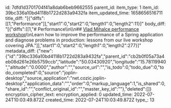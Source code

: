 id: 7dfd1d3701704f41a8dab6beb9662555
parent_id: 
item_type: 1
item_id: 39bc336a10bd4118b1722d283a9432fa
item_updated_time: 1658656516711
title_diff: "[{\"diffs\":[[1,\"Performance\"]],\"start1\":0,\"start2\":0,\"length1\":0,\"length2\":11}]"
body_diff: "[{\"diffs\":[[1,\"# Performance\\\n\\\n## [Vlad Mihalce performance workshop](https://dzone.com/articles/spring-boot-performance-workshop-with-vlad-mihalce-1)\\\nLearn how to improve the performance of a Spring application and diagnose problems in production: lessons from our live workshop covering JPA.\"]],\"start1\":0,\"start2\":0,\"length1\":0,\"length2\":277}]"
metadata_diff: {"new":{"id":"39bc336a10bd4118b1722d283a9432fa","parent_id":"cb2b0f05a73a4eb08d261e26b5759ccb","latitude":"50.03430920","longitude":"15.78119940","altitude":"0.0000","author":"","source_url":"","is_todo":0,"todo_due":0,"todo_completed":0,"source":"joplin-desktop","source_application":"net.cozic.joplin-desktop","application_data":"","order":0,"markup_language":1,"is_shared":0,"share_id":"","conflict_original_id":"","master_key_id":""},"deleted":[]}
encryption_cipher_text: 
encryption_applied: 0
updated_time: 2022-07-24T10:03:49.872Z
created_time: 2022-07-24T10:03:49.872Z
type_: 13